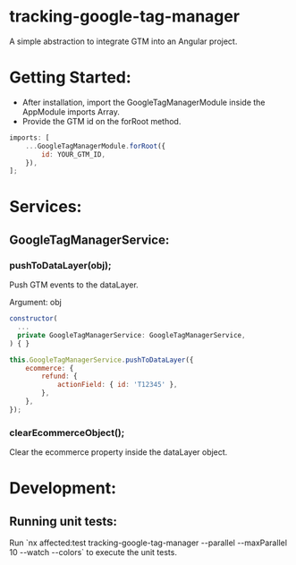 <h1>tracking-google-tag-manager</h1>
<p>A simple abstraction to integrate GTM into an Angular project.</p>

<h1>Getting Started:</h1>
<ul>
  <li>After installation, import the GoogleTagManagerModule inside the AppModule imports Array.</li>
  <li>Provide the GTM id on the forRoot method.</li>
</ul>

```javascript
imports: [
	...GoogleTagManagerModule.forRoot({
		id: YOUR_GTM_ID,
	}),
];
```

<h1>Services:</h1>

<h2>GoogleTagManagerService:</h2>

<h3>pushToDataLayer(obj);</h3>
<p>Push GTM events to the dataLayer.</p>
<p>Argument: obj<GtmEvent></p>

```javascript
constructor(
  ...
  private GoogleTagManagerService: GoogleTagManagerService,
) { }
```

```javascript
this.GoogleTagManagerService.pushToDataLayer({
	ecommerce: {
		refund: {
			actionField: { id: 'T12345' },
		},
	},
});
```

<h3>clearEcommerceObject();</h3>
<p>Clear the ecommerce property inside the dataLayer object.</p>

<h1>Development:</h1>
<h2>Running unit tests:</h2>
<p>Run `nx affected:test tracking-google-tag-manager --parallel --maxParallel 10 --watch --colors` to execute the unit tests.</p>
